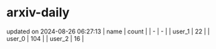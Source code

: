 # arxiv-daily
updated on 2024-08-26 06:27:13
| name | count |
| - | - |
| user_1 | 22 |
| user_0 | 104 |
| user_2 | 16 |

